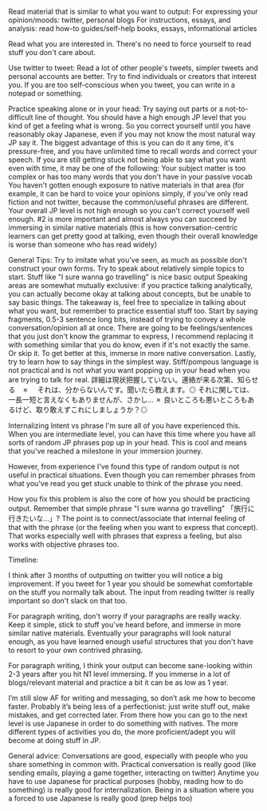 Read material that is similar to what you want to output:
For expressing your opinion/moods: twitter, personal blogs
For instructions, essays, and analysis: read how-to guides/self-help books, essays, informational articles

Read what you are interested in. There's no need to force yourself to read stuff you don't care about.


Use twitter to tweet:
Read a lot of other people's tweets, simpler tweets and personal accounts are better. Try to find individuals or creators that interest you.
If you are too self-conscious when you tweet, you can write in a notepad or something.

Practice speaking alone or in your head:
Try saying out parts or a not-to-difficult line of thought. You should have a high enough JP level that you kind of get a feeling what is wrong. So you correct yourself until you have reasonably okay Japanese, even if you may not know the most natural way JP say it.
The biggest advantage of this is you can do it any time, it's pressure-free, and you have unlimited time to recall words and correct your speech.
If you are still getting stuck not being able to say what you want even with time, it may be one of the following:
Your subject matter is too complex or has too many words that you don't have in your passive vocab
You haven't gotten enough exposure to native materials in that area (for example, it can be hard to voice your opinions simply, if you've only read fiction and not twitter, because the common/useful phrases are different.
Your overall JP level is not high enough so you can't correct yourself well enough. #2 is more important and almost always you can succeed by immersing in similar native materials (this is how conversation-centric learners can get pretty good at talking, even though their overall knowledge is worse than someone who has read widely)

General Tips:
Try to imitate what you've seen, as much as possible don't construct your own forms.
Try to speak about relatively simple topics to start. Stuff like "I sure wanna go travelling" is nice basic output
Speaking areas are somewhat mutually exclusive: if you practice talking analytically, you can actually become okay at talking about concepts, but be unable to say basic things. The takeaway is, feel free to specialize in talking about what you want, but remember to practice essential stuff too.
Start by saying fragments, 0.5-3 sentence long bits, instead of trying to convey a whole conversation/opinion all at once.
There are going to be feelings/sentences that you just don't know the grammar to express, I recommend replacing it with something similar that you do know, even if it's not exactly the same. Or skip it. To get better at this, immerse in more native conversation.
Lastly, try to learn how to say things in the simplest way. Stiff/pompous language is not practical and is not what you want popping up in your head when you are trying to talk for real.
詳細は現状把握していない。連絡が来る次第、知らせる　✗　
それは、分からないんです。聞いたら教えます。◎
それに関しては、一長一短と言えなくもありませんが、さかし... ✗
良いところも悪いところもあるけど、取り敢えずこれにしましょうか？◎




Internalizing Intent vs phrase
I'm sure all of you have experienced this. When you are intermediate level, you can have this time where you have all sorts of random JP phrases pop up in your head. This is cool and means that you've reached a milestone in your immersion journey.

However, from experience I've found this type of random output is not useful in practical situations. Even though you can remember phrases from what you've read you get stuck unable to think of the phrase you need. 

How you fix this problem is also the core of how you should be practicing output. Remember that simple phrase "I sure wanna go travelling" 「旅行に行きたいな…」? The point is to connect/associate that internal feeling of that with the phrase (or the feeling when you want to express that concept). That works especially well with phrases that express a feeling, but also works with objective phrases too.

Timeline:

I think after 3 months of outputting on twitter you will notice a big improvement. If you tweet for 1 year you should be somewhat comfortable on the stuff you normally talk about. The input from reading twitter is really important so don't slack on that too.

For paragraph writing, don't worry if your paragraphs are really wacky. Keep it simple, stick to stuff you've heard before, and immerse in more similar native materials. Eventually your paragraphs will look natural enough, as you have learned enough useful structures that you don't have to resort to your own contrived phrasing.

For paragraph writing, I think your output can become sane-looking within 2-3 years after you hit N1 level immersing. If you immerse in a lot of blogs/relevant material and practice a bit it can be as low as 1 year.

I’m still slow AF for writing and messaging, so don’t ask me how to become faster. Probably it’s being less of a perfectionist: just write stuff out, make mistakes, and get corrected later.
From there how you can go to the next level is use Japanese in order to do something with natives. The more different types of activities you do, the more proficient/adept you will become at doing stuff in JP.

General advice:
Conversations are good, especially with people who you share something in common with.
Practical conversation is really good (like sending emails, playing a game together, interacting on twitter)
Anytime you have to use Japanese for practical purposes (hobby, reading how to do something) is really good for internalization.
Being in a situation where you a forced to use Japanese is really good (prep helps too)
